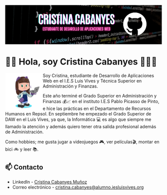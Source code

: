 <img src="./imgs/gh-header-canvasbanner.png" alt="Banner" borderRadius='1rem' boxShadow = '0 3px 10px rgba(0,0,0,0.3)' align="center">

# 👋🏻 Hola, soy Cristina Cabanyes 👩🏻‍💻

<img src="./imgs/cristina2201-octocat-rotating.gif" width=24% align=left />

Soy Cristina, estudiante de Desarrollo de Aplicaciones Web en el I.E.S Luis Vives y Técnica Superior en Administración y Finanzas.

Este año terminé el Grado Superior en Administración y Finanzas 💰📈 en el instituto I.E.S Pablo Picasso de Pinto, e hice las prácticas en el Departamento de Recursos Humanos en Repsol. En septiembre he empezado el Grado Superior de DAW en el Luis Vives, ya que, la Informática 💻 es algo que siempre me llamado la atención y además quiero tener otra salida profesional además de Administración. 

Como hobbies; me gusta jugar a videojuegos 🎮, ver películas🎬, montar en bici 🚲 y leer 📚.

## 📫 Contacto 
- LinkedIn - [Cristina Cabanyes Muñoz](https://linkedin.com/in/cristina-cabanyes-mu%C3%B1oz/)
- Correo electrónico - cristina.cabanyes@alumno.iesluisvives.org
